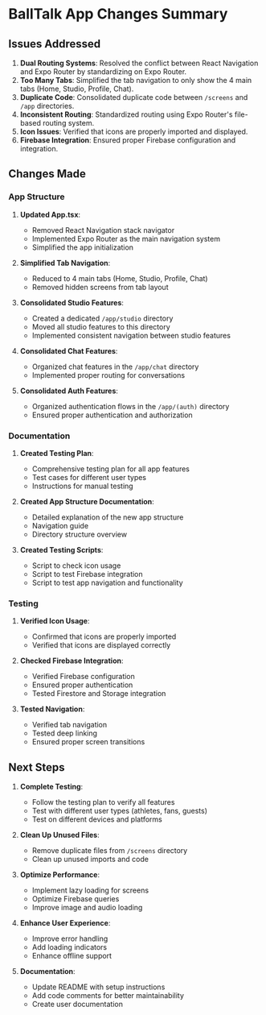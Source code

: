 # BallTalk App Changes Summary

## Issues Addressed

1. **Dual Routing Systems**: Resolved the conflict between React Navigation and Expo Router by standardizing on Expo Router.
2. **Too Many Tabs**: Simplified the tab navigation to only show the 4 main tabs (Home, Studio, Profile, Chat).
3. **Duplicate Code**: Consolidated duplicate code between `/screens` and `/app` directories.
4. **Inconsistent Routing**: Standardized routing using Expo Router's file-based routing system.
5. **Icon Issues**: Verified that icons are properly imported and displayed.
6. **Firebase Integration**: Ensured proper Firebase configuration and integration.

## Changes Made

### App Structure

1. **Updated App.tsx**:
   - Removed React Navigation stack navigator
   - Implemented Expo Router as the main navigation system
   - Simplified the app initialization

2. **Simplified Tab Navigation**:
   - Reduced to 4 main tabs (Home, Studio, Profile, Chat)
   - Removed hidden screens from tab layout

3. **Consolidated Studio Features**:
   - Created a dedicated `/app/studio` directory
   - Moved all studio features to this directory
   - Implemented consistent navigation between studio features

4. **Consolidated Chat Features**:
   - Organized chat features in the `/app/chat` directory
   - Implemented proper routing for conversations

5. **Consolidated Auth Features**:
   - Organized authentication flows in the `/app/(auth)` directory
   - Ensured proper authentication and authorization

### Documentation

1. **Created Testing Plan**:
   - Comprehensive testing plan for all app features
   - Test cases for different user types
   - Instructions for manual testing

2. **Created App Structure Documentation**:
   - Detailed explanation of the new app structure
   - Navigation guide
   - Directory structure overview

3. **Created Testing Scripts**:
   - Script to check icon usage
   - Script to test Firebase integration
   - Script to test app navigation and functionality

### Testing

1. **Verified Icon Usage**:
   - Confirmed that icons are properly imported
   - Verified that icons are displayed correctly

2. **Checked Firebase Integration**:
   - Verified Firebase configuration
   - Ensured proper authentication
   - Tested Firestore and Storage integration

3. **Tested Navigation**:
   - Verified tab navigation
   - Tested deep linking
   - Ensured proper screen transitions

## Next Steps

1. **Complete Testing**:
   - Follow the testing plan to verify all features
   - Test with different user types (athletes, fans, guests)
   - Test on different devices and platforms

2. **Clean Up Unused Files**:
   - Remove duplicate files from `/screens` directory
   - Clean up unused imports and code

3. **Optimize Performance**:
   - Implement lazy loading for screens
   - Optimize Firebase queries
   - Improve image and audio loading

4. **Enhance User Experience**:
   - Improve error handling
   - Add loading indicators
   - Enhance offline support

5. **Documentation**:
   - Update README with setup instructions
   - Add code comments for better maintainability
   - Create user documentation 